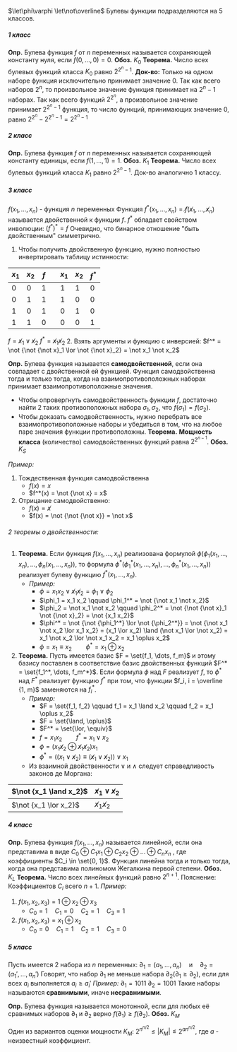 $\let\phi\varphi \let\not\overline$
Булевы функции подразделяются на 5 классов.
##### 1 класс
**Опр.** Булева функция $f$ от $n$ переменных называется сохраняющей константу нуля, если $f(0, \dots, 0) = 0$.
**Обоз.** $K_0$
**Теорема.** Число всех булевых функций класса $K_0$ равно $2^{2^n-1}$.
**Док-во:**
Только на одном наборе функция исключительно принимает значение 0.
Так как всего наборов $2^n$, то произвольное значение функция принимает на $2^n-1$ наборах.
Так как всего функций $2^{2^n}$, а произвольное значение принимает $2^{2^n-1}$ функция, то число функций, принимающих значение 0, равно $2^{2^n} - 2^{2^n-1} = 2^{2^n-1}$
##### 2 класс
**Опр.** Булева функция $f$ от $n$ переменных называется сохраняющей константу единицы, если $f(1, \dots, 1) = 1$.
**Обоз.** $K_1$
**Теорема.** Число всех булевых функций класса $K_1$ равно $2^{2^n-1}$.
Док-во аналогично 1 классу.
##### 3 класс
$f(x_1, \dots, x_n)$ - функция $n$ переменных
Функция $f^*(x_1, \dots, x_n) = \not f(\not x_1, \dots, \not x_n)$ называется двойственной к функции $f$.
$f^*$ обладает свойством инволюции: $(f^*)^* = f$
Очевидно, что бинарное отношение "быть двойственным" симметрично.
1. Чтобы получить двойственную функцию, нужно полностью инвертировать таблицу истинности:

| $x_1$ | $x_2$ | $f$ |     | $x_1$ | $x_2$ | $f^*$ |
| ----- | ----- | --- | --- | ----- | ----- | ----- |
| $0$   | $0$   | $1$ |     | $1$   | $1$   | $0$   |
| $0$   | $1$   | $1$ |     | $1$   | $0$   | $0$   |
| $1$   | $0$   | $1$ |     | $0$   | $1$   | $0$   |
| $1$   | $1$   | $0$ |     | $0$   | $0$   | $1$   |
$f = \not x_1 \lor \not x_2$
$f^* = \not x_1 \not x_2$
2. Взять аргументы и функцию с инверсией:
$f^* = \not {\not {\not x}_1 \lor \not {\not x}_2} = \not x_1 \not x_2$

**Опр.** Булева функция называется **самодвойственной**, если она совпадает с двойственной ей функцией.
Функция самодвойственна тогда и только тогда, когда на взаимопротивоположных наборах принимает взаимопротивоположные значения.
- Чтобы опровергнуть самодвойственность функции $f$, достаточно найти 2 таких противоположных набора $\sigma_1, \sigma_2$, что $f(\sigma_1) = f(\sigma_2)$.
- Чтобы доказать самодвойственность, нужно перебрать все взаимопротивоположные наборы и убедиться в том, что на любое паре значения функции противоположны.
**Теорема.** **Мощность класса** (количество) самодвойственных функций равна $2^{2^{n-1}}$.
**Обоз.** $K_S$

*Пример:*
1. Тождественная функция самодвойственна
	- $f(x) = x$
	- $f^*(x) = \not {\not x} = x$
2. Отрицание самодвойственно:
	- $f(x) = \not x$
	- $f(x) = \not {\not {\not x}} = \not x$

###### 2 теоремы о двойственности:
1. **Теорема.** Если функция $f(x_1, \dots, x_n)$ реализована формулой $\phi (\phi_1(x_1, \dots, x_n), \dots, \phi_n(x_1, \dots, x_n))$, то формула $\phi^* (\phi_1^*(x_1, \dots, x_n), \dots, \phi_n^*(x_1, \dots, x_n))$ реализует булеву функцию $f^*(x_1, \dots, x_n)$.
	- *Пример:*
		- $\phi = x_1 x_2 \lor \not x_1 \not x_2 = \phi_1 \lor \phi_2$
		- $\phi_1 = x_1 x_2 \qquad \phi_1^* = \not {\not x_1 \not x_2}$
		- $\phi_2 = \not x_1 \not x_2 \qquad \phi_2^* = \not {\not {\not x}_1 \not {\not x}_2} = \not {x_1 x_2}$
		- $\phi^* = \not {\not {\phi_1^*} \lor \not {\phi_2^*}} = \not {\not x_1 \not x_2 \lor x_1 x_2} = (x_1 \lor x_2) \land (\not x_1 \lor \not x_2) = x_1 \not x_2 \lor \not x_1 x_2 = x_1 \oplus x_2$
		- $\phi = x_1 \equiv x_2 \qquad \phi^* = x_1 \oplus x_2$
1. **Теорема.** Пусть имеется базис $F = \set{f_1, \dots, f_m}$ и этому базису поставлен в соответствие базис двойственных функций $F^* = \set{f_1^*, \dots, f_m^*}$. Если формула $\phi$ над $F$ реализует $f$, то $\phi^*$ над $F^*$ реализует функцию $f^*$ при том, что функции $f_i, i = \overline {1, m}$ заменяются на $f_i^*$.
	- *Пример:*
		- $F = \set{f_1, f_2} \qquad f_1 = x_1 \land x_2 \qquad f_2 = x_1 \oplus x_2$
		- $F = \set{\land, \oplus}$
		- $F^* = \set{\lor, \equiv}$
		- $f = x_1 x_2 \qquad f^* = x_1 \lor x_2$
		- $\phi = (x_1 \not x_2 \oplus \not x_1 \not x_2) x_1$
		- $\phi^* = ((x_1 \lor \not x_2) \equiv (\not x_1 \lor \not x_2)) \lor x_1$
	- Из взаимной двойственности $\lor$ и $\land$ следует справедливость законов де Моргана:

| $\not {x_1 \land x_2}$ | $\not x_1 \lor \not x_2$ |
| --------------------------- | ---------------------------------- |
| $\not {x_1 \lor x_2}$  | $\not x_1 \not x_2$      |
##### 4 класс 
**Опр.** Булева функция $f(x_1, \dots, x_n)$ называется линейной, если она представима в виде $C_0 \oplus C_1 x_1 \oplus C_2 x_2 \oplus \dots \oplus C_n x_n$ , где коэффициенты $C_i \in \set{0, 1}$.
Функция линейна тогда и только тогда, когда она представима полиномом Жегалкина первой степени.
**Обоз.** $K_L$
**Теорема.** Число всех линейных функций равно $2^{n+1}$.
Пояснение: Коэффициентов $C_i$ всего $n + 1$.
*Пример:*
1. $f(x_1, x_2, x_3) = 1 \oplus x_2 \oplus x_3$
	- $C_0 = 1 \quad C_1 = 0 \quad C_2 = 1 \quad C_3 = 1$
2. $f(x_1, x_2, x_3) = x_1 \oplus x_2$
	- $C_0 = 0 \quad C_1 = 1 \quad C_2 = 1 \quad C_3 = 0$
##### 5 класс
Пусть имеется 2 набора из $n$ переменных:
$\partial_1 = (a_1, \dots, a_n) \quad$и$\quad \partial_2 = (a_1', \dots, a_n')$
Говорят, что набор $\partial_1$ не меньше набора $\partial_2 (\partial_1 \ge \partial_2)$, если для всех $a_i$ выполняется $a_i \ge a_i'$
*Пример:*
$\partial_1 = 1011$
$\partial_2 = 1001$
Такие наборы называются **сравнимыми**, иначе **несравнимыми**.

**Опр.** Булева функция называется монотонной, если для любых её сравнимых наборов $\partial_1$ и $\partial_2$ верно $f(\partial_1) \ge f(\partial_2)$.
**Обоз.** $K_M$

Один из вариантов оценки мощности $K_M$: $2^{n^{n/2}} \le |K_M| \le 2^{an^{n/2}}$, где $a$ - неизвестный коэффициент.